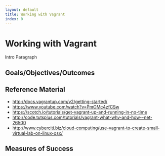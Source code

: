 ```yaml
---
layout: default
title: Working with Vagrant 
index: 0
---
```


Working with Vagrant
====================

Intro Paragraph

Goals/Objectives/Outcomes
-------------------------

Reference Material
------------------

* http://docs.vagrantup.com/v2/getting-started/
* https://www.youtube.com/watch?v=PmOMc4zfCSw
* https://scotch.io/tutorials/get-vagrant-up-and-running-in-no-time
* http://code.tutsplus.com/tutorials/vagrant-what-why-and-how--net-26500
* http://www.cyberciti.biz/cloud-computing/use-vagrant-to-create-small-virtual-lab-on-linux-osx/

Measures of Success
-------------------


